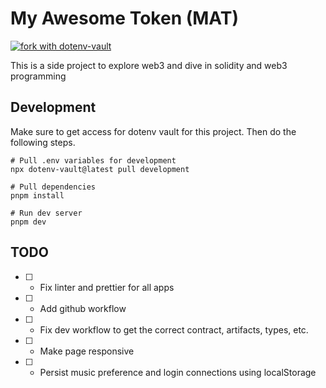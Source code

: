 # My Awesome Token (MAT)

[![fork with dotenv-vault](https://badge.dotenv.org/fork.svg?r=1)](https://vault.dotenv.org/project/vlt_8f144d8f7249b04f93cf4eb7abd3670b2363fed122732e4f3a5a1ef4c044bc6d/example)

This is a side project to explore web3 and dive in solidity and web3 programming

## Development

Make sure to get access for dotenv vault for this project. Then do the following steps.

```
# Pull .env variables for development
npx dotenv-vault@latest pull development

# Pull dependencies
pnpm install

# Run dev server
pnpm dev
```

## TODO

- [ ] - Fix linter and prettier for all apps
- [ ] - Add github workflow
- [ ] - Fix dev workflow to get the correct contract, artifacts, types, etc.
- [ ] - Make page responsive
- [ ] - Persist music preference and login connections using localStorage
